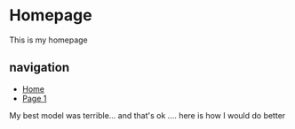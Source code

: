 # Homepage

This is my homepage

## navigation
* [Home](https://dainyoo46.github.io/page-example/)
* [Page 1](https://dainyoo46.github.io/page-example/page1) 

My best model was terrible... and that's ok .... here is how I would do better
